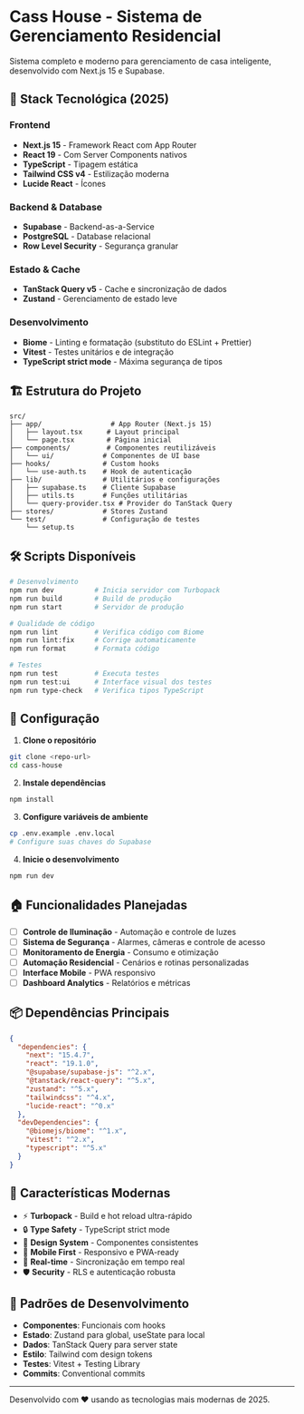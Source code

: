 # Cass House - Sistema de Gerenciamento Residencial

Sistema completo e moderno para gerenciamento de casa inteligente, desenvolvido com Next.js 15 e Supabase.

## 🚀 Stack Tecnológica (2025)

### Frontend
- **Next.js 15** - Framework React com App Router
- **React 19** - Com Server Components nativos
- **TypeScript** - Tipagem estática
- **Tailwind CSS v4** - Estilização moderna
- **Lucide React** - Ícones

### Backend & Database
- **Supabase** - Backend-as-a-Service
- **PostgreSQL** - Database relacional
- **Row Level Security** - Segurança granular

### Estado & Cache
- **TanStack Query v5** - Cache e sincronização de dados
- **Zustand** - Gerenciamento de estado leve

### Desenvolvimento
- **Biome** - Linting e formatação (substituto do ESLint + Prettier)
- **Vitest** - Testes unitários e de integração
- **TypeScript strict mode** - Máxima segurança de tipos

## 🏗️ Estrutura do Projeto

```
src/
├── app/                 # App Router (Next.js 15)
│   ├── layout.tsx      # Layout principal
│   └── page.tsx        # Página inicial
├── components/         # Componentes reutilizáveis
│   └── ui/            # Componentes de UI base
├── hooks/             # Custom hooks
│   └── use-auth.ts    # Hook de autenticação
├── lib/               # Utilitários e configurações
│   ├── supabase.ts    # Cliente Supabase
│   ├── utils.ts       # Funções utilitárias
│   └── query-provider.tsx # Provider do TanStack Query
├── stores/            # Stores Zustand
└── test/              # Configuração de testes
    └── setup.ts
```

## 🛠️ Scripts Disponíveis

```bash
# Desenvolvimento
npm run dev          # Inicia servidor com Turbopack
npm run build        # Build de produção
npm run start        # Servidor de produção

# Qualidade de código
npm run lint         # Verifica código com Biome
npm run lint:fix     # Corrige automaticamente
npm run format       # Formata código

# Testes
npm run test         # Executa testes
npm run test:ui      # Interface visual dos testes
npm run type-check   # Verifica tipos TypeScript
```

## 🔧 Configuração

1. **Clone o repositório**
```bash
git clone <repo-url>
cd cass-house
```

2. **Instale dependências**
```bash
npm install
```

3. **Configure variáveis de ambiente**
```bash
cp .env.example .env.local
# Configure suas chaves do Supabase
```

4. **Inicie o desenvolvimento**
```bash
npm run dev
```

## 🏠 Funcionalidades Planejadas

- [ ] **Controle de Iluminação** - Automação e controle de luzes
- [ ] **Sistema de Segurança** - Alarmes, câmeras e controle de acesso
- [ ] **Monitoramento de Energia** - Consumo e otimização
- [ ] **Automação Residencial** - Cenários e rotinas personalizadas
- [ ] **Interface Mobile** - PWA responsivo
- [ ] **Dashboard Analytics** - Relatórios e métricas

## 📦 Dependências Principais

```json
{
  "dependencies": {
    "next": "15.4.7",
    "react": "19.1.0",
    "@supabase/supabase-js": "^2.x",
    "@tanstack/react-query": "^5.x",
    "zustand": "^5.x",
    "tailwindcss": "^4.x",
    "lucide-react": "^0.x"
  },
  "devDependencies": {
    "@biomejs/biome": "^1.x",
    "vitest": "^2.x",
    "typescript": "^5.x"
  }
}
```

## 🌟 Características Modernas

- ⚡ **Turbopack** - Build e hot reload ultra-rápido
- 🔒 **Type Safety** - TypeScript strict mode
- 🎨 **Design System** - Componentes consistentes
- 📱 **Mobile First** - Responsivo e PWA-ready
- 🔄 **Real-time** - Sincronização em tempo real
- 🛡️ **Security** - RLS e autenticação robusta

## 📝 Padrões de Desenvolvimento

- **Componentes**: Funcionais com hooks
- **Estado**: Zustand para global, useState para local
- **Dados**: TanStack Query para server state
- **Estilo**: Tailwind com design tokens
- **Testes**: Vitest + Testing Library
- **Commits**: Conventional commits

---

Desenvolvido com ❤️ usando as tecnologias mais modernas de 2025.